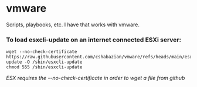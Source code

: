 # vmware
Scripts, playbooks, etc. I have that works with vmware.


### To load esxcli-update on an internet connected ESXi server:    
    wget --no-check-certificate https://raw.githubusercontent.com/cshabazian/vmware/refs/heads/main/esxcli-update -O /sbin/esxcli-update  
    chmod 555 /sbin/esxcli-update   
    
*ESX requires the --no-check-certificate in order to wget a file from github*
